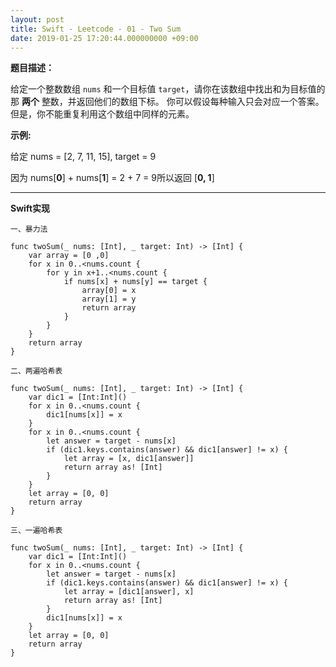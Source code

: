 ```yaml
---
layout: post
title: Swift - Leetcode - 01 - Two Sum
date: 2019-01-25 17:20:44.000000000 +09:00
---
```


  

**题目描述：**

给定一个整数数组  `nums` 和一个目标值  `target`，请你在该数组中找出和为目标值的那 **两个** 整数，并返回他们的数组下标。
你可以假设每种输入只会对应一个答案。但是，你不能重复利用这个数组中同样的元素。

**示例:**

给定 nums = [2, 7, 11, 15], target = 9

因为 nums[**0**] + nums[**1**] = 2 + 7 = 9所以返回 [**0, 1**]


---

**Swift实现**



`一、暴力法`

```
func twoSum(_ nums: [Int], _ target: Int) -> [Int] {
    var array = [0 ,0]
    for x in 0..<nums.count {
        for y in x+1..<nums.count {
            if nums[x] + nums[y] == target {
                array[0] = x
                array[1] = y
                return array
            }
        }
    }
    return array
}
```

`二、两遍哈希表`

```
func twoSum(_ nums: [Int], _ target: Int) -> [Int] {
    var dic1 = [Int:Int]()
    for x in 0..<nums.count {
        dic1[nums[x]] = x
    }
    for x in 0..<nums.count {
        let answer = target - nums[x]
        if (dic1.keys.contains(answer) && dic1[answer] != x) {
            let array = [x, dic1[answer]]
            return array as! [Int]
        }
    }
    let array = [0, 0]
    return array
}
```


`三、一遍哈希表`

```
func twoSum(_ nums: [Int], _ target: Int) -> [Int] {
    var dic1 = [Int:Int]()
    for x in 0..<nums.count {
        let answer = target - nums[x]
        if (dic1.keys.contains(answer) && dic1[answer] != x) {
            let array = [dic1[answer], x]
            return array as! [Int]
        }
        dic1[nums[x]] = x
    }
    let array = [0, 0]
    return array
}
```

